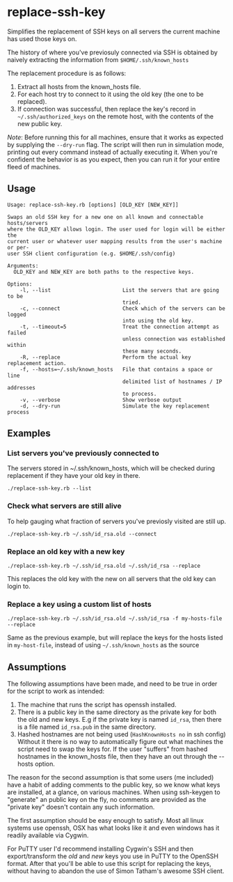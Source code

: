 # replace-ssh-key
Simplifies the replacement of SSH keys on all servers the current machine has
used those keys on.

The history of where you've previosuly connected via SSH is obtained by naively
extracting the information from `$HOME/.ssh/known_hosts`

The replacement procedure is as follows:

1. Extract all hosts from the known_hosts file.
2. For each host try to connect to it using the old key (the one to be replaced).
3. If connection was successful, then replace the key's record in
    `~/.ssh/authorized_keys` on the remote host, with the contents of the new
   public key.

_Note_: Before running this for all machines, ensure that it works as expected
by supplying the `--dry-run` flag. The script will then run in simulation mode,
printing out every command instead of actually executing it. When you're
confident the behavior is as you expect, then you can run it for your entire
fleed of machines.

## Usage
```
Usage: replace-ssh-key.rb [options] [OLD_KEY [NEW_KEY]]

Swaps an old SSH key for a new one on all known and connectable hosts/servers
where the OLD_KEY allows login. The user used for login will be either the
current user or whatever user mapping results from the user's machine or per-
user SSH client configuration (e.g. $HOME/.ssh/config)

Arguments:
  OLD_KEY and NEW_KEY are both paths to the respective keys.

Options:
    -l, --list                       List the servers that are going to be
                                     tried.
    -c, --connect                    Check which of the servers can be logged
                                     into using the old key.
    -t, --timeout=5                  Treat the connection attempt as failed
                                     unless connection was established within
                                     these many seconds.
    -R, --replace                    Perform the actual key replacement action.
    -f, --hosts=~/.ssh/known_hosts   File that contains a space or line
                                     delimited list of hostnames / IP addresses
                                     to process.
    -v, --verbose                    Show verbose output
    -d, --dry-run                    Simulate the key replacement process
```

## Examples

### List servers you've previously connected to
The servers stored in ~/.ssh/known_hosts, which will be checked during
replacement if they have your old key in there.
```
./replace-ssh-key.rb --list
```

### Check what servers are still alive
To help gauging what fraction of servers you've previosly visited are still up.
```
./replace-ssh-key.rb ~/.ssh/id_rsa.old --connect
```

### Replace an old key with a new key
```
./replace-ssh-key.rb ~/.ssh/id_rsa.old ~/.ssh/id_rsa --replace
```
This replaces the old key with the new on all servers that the old key can
login to.

### Replace a key using a custom list of hosts
```
./replace-ssh-key.rb ~/.ssh/id_rsa.old ~/.ssh/id_rsa -f my-hosts-file --replace
```
Same as the previous example, but will replace the keys for the hosts listed
in `my-host-file`, instead of using `~/.ssh/known_hosts` as the source

## Assumptions
The following assumptions have been made, and need to be true in order for the
script to work as intended:

1. The machine that runs the script has openssh installed.
2. There is a public key in the same directory as the private key for both the
   old and new keys. E.g if the private key is named `id_rsa`, then there is a
   file named `id_rsa.pub` in the same directory.
3. Hashed hostnames are not being used (`HashKnownHosts no` in ssh config)
   Without it there is no way to automatically figure out what machines the
   script need to swap the keys for. If the user "suffers" from hashed
   hostnames in the known_hosts file, then they have an out through the
   --hosts option.

The reason for the second assumption is that some users (me included) have a
habit of adding comments to the public key, so we know what keys are installed,
at a glance, on various machines. When using ssh-keygen to "generate" an public
key on the fly, no comments are provided as the "private key" doesn't contain
any such information.

The first assumption should be easy enough to satisfy. Most all linux systems
use openssh, OSX has what looks like it and even windows has it readily
available via Cygwin.

For PuTTY user I'd recommend installing Cygwin's SSH and then export/transform
the _old_ and _new_ keys you use in PuTTY to the OpenSSH format. After that
you'll be able to use this script for replacing the keys, without having to
abandon the use of Simon Tatham's awesome SSH client.
